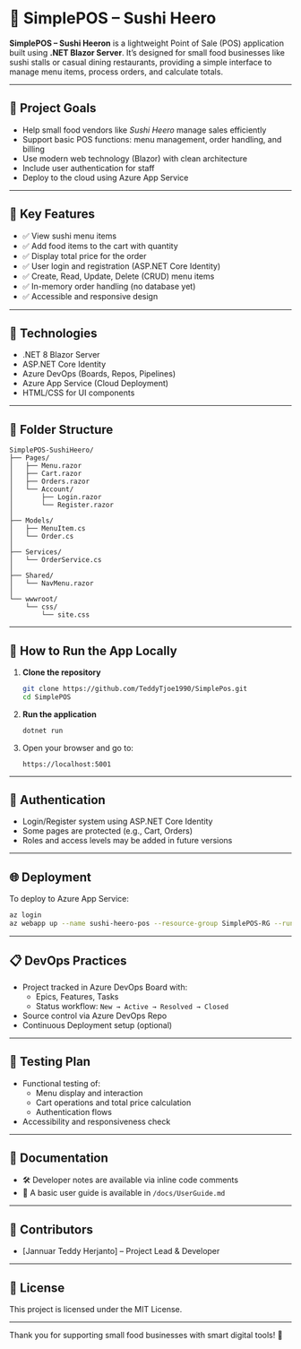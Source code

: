 
# 🍣 SimplePOS – Sushi Heero

**SimplePOS – Sushi Heeron** is a lightweight Point of Sale (POS) application built using **.NET Blazor Server**. It’s designed for small food businesses like sushi stalls or casual dining restaurants, providing a simple interface to manage menu items, process orders, and calculate totals.

---

## 📌 Project Goals

- Help small food vendors like *Sushi Heero* manage sales efficiently
- Support basic POS functions: menu management, order handling, and billing
- Use modern web technology (Blazor) with clean architecture
- Include user authentication for staff
- Deploy to the cloud using Azure App Service

---

## 🚀 Key Features

- ✅ View sushi menu items
- ✅ Add food items to the cart with quantity
- ✅ Display total price for the order
- ✅ User login and registration (ASP.NET Core Identity)
- ✅ Create, Read, Update, Delete (CRUD) menu items
- ✅ In-memory order handling (no database yet)
- ✅ Accessible and responsive design

---

## 🧰 Technologies

- .NET 8 Blazor Server
- ASP.NET Core Identity
- Azure DevOps (Boards, Repos, Pipelines)
- Azure App Service (Cloud Deployment)
- HTML/CSS for UI components

---

## 📂 Folder Structure

```
SimplePOS-SushiHeero/
├── Pages/
│   ├── Menu.razor
│   ├── Cart.razor
│   ├── Orders.razor
│   └── Account/
│       ├── Login.razor
│       └── Register.razor
│
├── Models/
│   ├── MenuItem.cs
│   └── Order.cs
│
├── Services/
│   └── OrderService.cs
│
├── Shared/
│   └── NavMenu.razor
│
└── wwwroot/
    └── css/
        └── site.css
```

---

## 🏁 How to Run the App Locally

1. **Clone the repository**
   ```bash
   git clone https://github.com/TeddyTjoe1990/SimplePos.git
   cd SimplePOS
   ```

2. **Run the application**
   ```bash
   dotnet run
   ```

3. Open your browser and go to:
   ```
   https://localhost:5001
   ```

---

## 🔐 Authentication

- Login/Register system using ASP.NET Core Identity
- Some pages are protected (e.g., Cart, Orders)
- Roles and access levels may be added in future versions

---

## 🌐 Deployment

To deploy to Azure App Service:
```bash
az login
az webapp up --name sushi-heero-pos --resource-group SimplePOS-RG --runtime "DOTNET|8.0"
```

---

## 📋 DevOps Practices

- Project tracked in Azure DevOps Board with:
  - Epics, Features, Tasks
  - Status workflow: `New → Active → Resolved → Closed`
- Source control via Azure DevOps Repo
- Continuous Deployment setup (optional)

---

## 🧪 Testing Plan

- Functional testing of:
  - Menu display and interaction
  - Cart operations and total price calculation
  - Authentication flows
- Accessibility and responsiveness check

---

## 📘 Documentation

- 🛠️ Developer notes are available via inline code comments
- 📖 A basic user guide is available in `/docs/UserGuide.md`

---

## 👥 Contributors

- [Jannuar Teddy Herjanto] – Project Lead & Developer

---

## 📃 License

This project is licensed under the MIT License.

---

Thank you for supporting small food businesses with smart digital tools! 🍣
